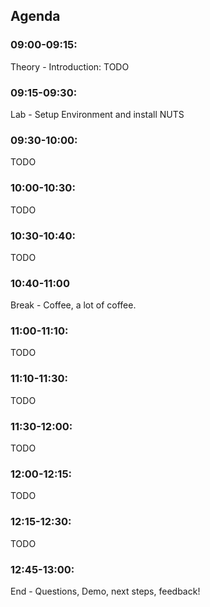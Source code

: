 ## Agenda

### 09:00-09:15:

Theory - Introduction: TODO


### 09:15-09:30:

Lab - Setup Environment and install NUTS



### 09:30-10:00:

TODO

### 10:00-10:30:

TODO

### 10:30-10:40:

TODO

### 10:40-11:00

Break - Coffee, a lot of coffee.

### 11:00-11:10:

TODO

 
### 11:10-11:30:

TODO


### 11:30-12:00:

TODO


### 12:00-12:15:

TODO


### 12:15-12:30:

TODO

 
### 12:45-13:00:

End - Questions, Demo, next steps, feedback!
